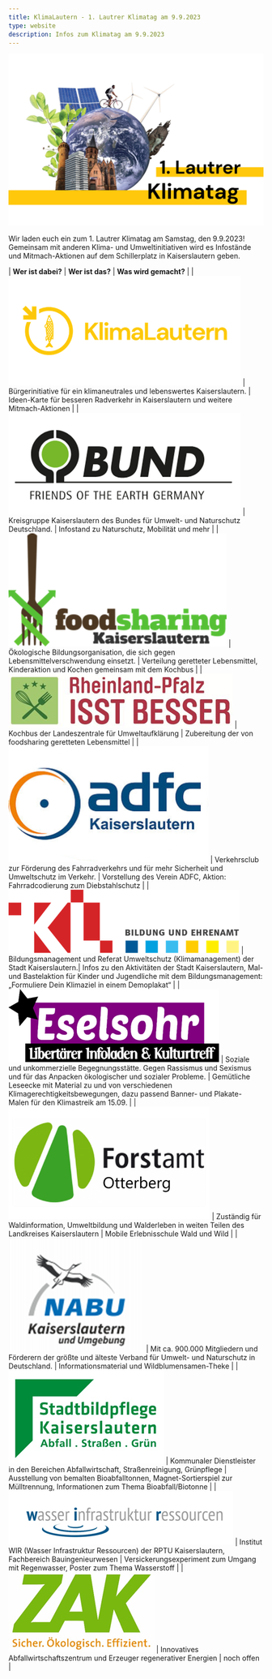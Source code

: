 ```yaml
---
title: KlimaLautern - 1. Lautrer Klimatag am 9.9.2023
type: website
description: Infos zum Klimatag am 9.9.2023
---
```


![Klimatag Logo](/klimatag/klimatag-logo.jpg)

Wir laden euch ein zum 1. Lautrer Klimatag am Samstag, den 9.9.2023! Gemeinsam mit anderen Klima- und Umweltinitiativen wird es Infostände und Mitmach-Aktionen auf dem Schillerplatz in Kaiserslautern geben.

| **Wer ist dabei?** | **Wer ist das?** | **Was wird gemacht?** |
| ![KlimaLautern Logo](/klimatag/KlimaLautern.png) | Bürgerinitiative für ein klimaneutrales und lebenswertes Kaiserslautern. | Ideen-Karte für besseren Radverkehr in Kaiserslautern und weitere Mitmach-Aktionen |
| ![BUND Logo](/klimatag/BUND.png) | Kreisgruppe Kaiserslautern des Bundes für Umwelt- und Naturschutz Deutschland. | Infostand zu Naturschutz, Mobilität und mehr |
| ![foodsharing Logo](/klimatag/foodsharing.png) | Ökologische Bildungsorganisation, die sich gegen Lebensmittelverschwendung einsetzt. | Verteilung geretteter Lebensmittel, Kinderaktion und Kochen gemeinsam mit dem Kochbus |
| ![RLP isst besser Logo](/klimatag/Rheinland-PfalzIsstBesser.png) | Kochbus der Landeszentrale für Umweltaufklärung | Zubereitung der von foodsharing geretteten Lebensmittel |
| ![adfc Logo](/klimatag/adfc.png) | Verkehrsclub zur Förderung des Fahrradverkehrs und für mehr Sicherheit und Umweltschutz im Verkehr. | Vorstellung des Verein ADFC, Aktion: Fahrradcodierung zum Diebstahlschutz |
| ![KL Bildung und Ehrenamt Logo](/klimatag/KLBildungUndEhrenamt.png) | Bildungsmanagement und Referat Umweltschutz (Klimamanagement) der Stadt Kaiserslautern.| Infos zu den Aktivitäten der Stadt Kaiserslautern, Mal- und Bastelaktion für Kinder und Jugendliche mit dem Bildungsmanagement: „Formuliere Dein Klimaziel in einem Demoplakat“ |
| ![Eselsohr Logo](/klimatag/Eselsohr.png) | Soziale und unkommerzielle Begegnungsstätte. Gegen Rassismus und Sexismus und für das Anpacken ökologischer und sozialer Probleme. | Gemütliche Leseecke mit Material zu und von verschiedenen Klimagerechtigkeitsbewegungen, dazu passend Banner- und Plakate- Malen für den Klimastreik am 15.09. |
| ![Forstamt Ottersberg Logo](/klimatag/ForstamtOttersberg.png) | Zuständig für Waldinformation, Umweltbildung und Walderleben in weiten Teilen des Landkreises Kaiserslautern | Mobile Erlebnisschule Wald und Wild |
| ![NABU Logo](/klimatag/NABU.png) | Mit ca. 900.000 Mitgliedern und Förderern der größte und älteste Verband für Umwelt- und Naturschutz in Deutschland. | Informationsmaterial und Wildblumensamen-Theke |
| ![Stadtbild Pflege Logo](/klimatag/StadtbildPflege.png) | Kommunaler Dienstleister in den Bereichen Abfallwirtschaft, Straßenreinigung, Grünpflege | Ausstellung von bemalten Bioabfalltonnen, Magnet-Sortierspiel zur Mülltrennung, Informationen zum Thema Bioabfall/Biotonne |
| ![Wasser Infrastruktur Ressourcen Logo](/klimatag/WasserInfrastrukturRessourcen.png) | Institut WIR (Wasser Infrastruktur Ressourcen) der RPTU Kaiserslautern, Fachbereich Bauingenieurwesen | Versickerungsexperiment zum Umgang mit Regenwasser, Poster zum Thema Wasserstoff |
| ![ZAK Logo](/klimatag/ZAK.png) | Innovatives Abfallwirtschaftszentrum und Erzeuger regenerativer Energien | noch offen |
